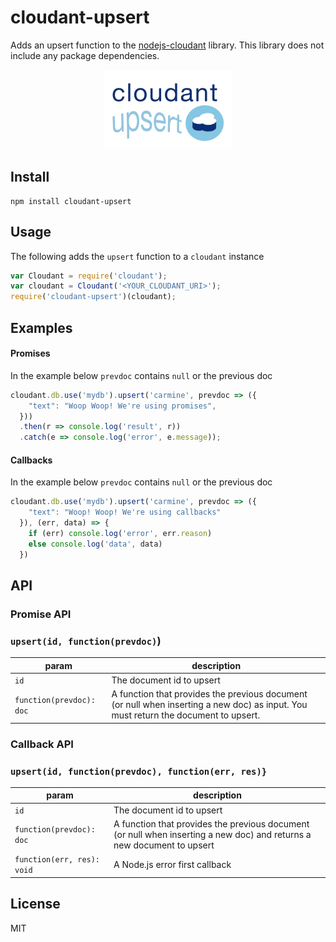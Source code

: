 # cloudant-upsert

Adds an upsert function to the [nodejs-cloudant](https://github.com/cloudant/nodejs-cloudant/blob/master/cloudant.js) library. This library does not include any package dependencies.

<p align="center">
<img src="https://raw.githubusercontent.com/cdimascio/cloudant-upsert/master/assets/cloudant-upsert.png"/>
</p>

## Install

```shell
npm install cloudant-upsert
```

## Usage

The following adds the `upsert` function to a `cloudant` instance

```javascript
var Cloudant = require('cloudant');
var cloudant = Cloudant('<YOUR_CLOUDANT_URI>');
require('cloudant-upsert')(cloudant);
```

## Examples

#### Promises

In the example below `prevdoc` contains `null` or the previous doc

```javascript
cloudant.db.use('mydb').upsert('carmine', prevdoc => ({
    "text": "Woop Woop! We're using promises",
  }))
  .then(r => console.log('result', r))
  .catch(e => console.log('error', e.message));
```

#### Callbacks

In the example below `prevdoc` contains `null` or the previous doc

```javascript
cloudant.db.use('mydb').upsert('carmine', prevdoc => ({
    "text": "Woop! Woop! We're using callbacks"
  }), (err, data) => {
    if (err) console.log('error', err.reason)
    else console.log('data', data)
  })
```

## API

### Promise API
### `upsert(id, function(prevdoc)`)

| param | description |
| ------------- | ------------- |
| `id`  | The document id to upsert  |
| `function(prevdoc): doc `  | A function that provides the previous document (or null when inserting a new doc) as input. You must return the document to upsert.  |


### Callback API
### `upsert(id, function(prevdoc), function(err, res)}`

| param | description |
| ------------- | ------------- |
| `id`  | The document id to upsert  |
| `function(prevdoc): doc`  | A function that provides the previous document (or null when inserting a new doc) and returns a new document to upsert  |
| `function(err, res): void`  | A Node.js error first callback |


## License
MIT